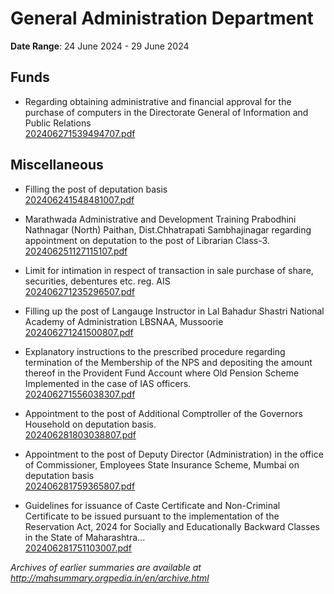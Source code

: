 # General Administration Department

**Date Range**: 24 June 2024 - 29 June 2024


## Funds
- Regarding obtaining administrative and financial approval for the purchase of computers in the Directorate General of Information and Public Relations\
  [202406271539494707.pdf](https://gr.maharashtra.gov.in/Site/Upload/Government%20Resolutions/English/202406271539494707.pdf)

## Miscellaneous
- Filling the post of deputation basis\
  [202406241548481007.pdf](https://gr.maharashtra.gov.in/Site/Upload/Government%20Resolutions/English/202406241548481007..pdf)

- Marathwada Administrative and Development Training Prabodhini Nathnagar (North) Paithan, Dist.Chhatrapati Sambhajinagar regarding appointment on deputation to the post of Librarian Class-3.\
  [202406251127115107.pdf](https://gr.maharashtra.gov.in/Site/Upload/Government%20Resolutions/English/202406251127115107.pdf)

- Limit for intimation in respect of transaction in sale  purchase of share, securities, debentures etc.  reg. AIS\
  [202406271235296507.pdf](https://gr.maharashtra.gov.in/Site/Upload/Government%20Resolutions/English/202406271235296507.pdf)

- Filling up the post of Langauge Instructor in Lal Bahadur Shastri National Academy of Administration LBSNAA, Mussoorie\
  [202406271241500807.pdf](https://gr.maharashtra.gov.in/Site/Upload/Government%20Resolutions/English/202406271241500807.pdf)

- Explanatory instructions to the prescribed procedure regarding termination of the Membership of the NPS and depositing the amount thereof in the Provident Fund Account where Old Pension Scheme Implemented in the case of IAS officers.\
  [202406271556038307.pdf](https://gr.maharashtra.gov.in/Site/Upload/Government%20Resolutions/English/202406271556038307.pdf)

- Appointment to the post of Additional Comptroller of the Governors Household on deputation basis.\
  [202406281803038807.pdf](https://gr.maharashtra.gov.in/Site/Upload/Government%20Resolutions/English/202406281803038807.pdf)

- Appointment to the post of Deputy Director (Administration) in the office of Commissioner, Employees State Insurance Scheme, Mumbai on deputation basis\
  [202406281759365807.pdf](https://gr.maharashtra.gov.in/Site/Upload/Government%20Resolutions/English/202406281759365807.pdf)

- Guidelines for issuance of Caste Certificate and Non-Criminal Certificate to be issued pursuant to the implementation of the Reservation Act, 2024 for Socially and Educationally Backward Classes in the State of Maharashtra...\
  [202406281751103007.pdf](https://gr.maharashtra.gov.in/Site/Upload/Government%20Resolutions/English/202406281751103007.pdf)


*Archives of earlier summaries are available at http://mahsummary.orgpedia.in/en/archive.html*